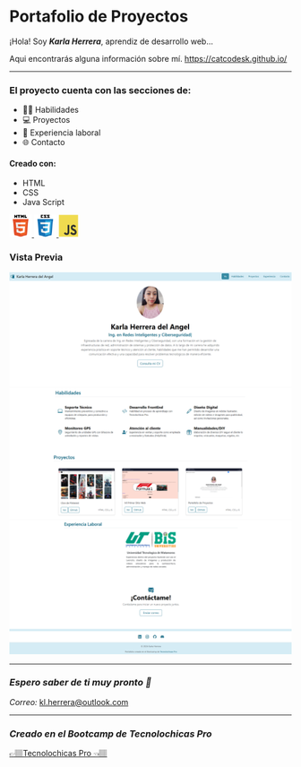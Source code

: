 # Portafolio de Proyectos

¡Hola! Soy ***Karla Herrera***, aprendiz de desarrollo web...  

Aqui encontrarás alguna información sobre mí.
https://catcodesk.github.io/
___
### El proyecto cuenta con las secciones de:
- 🙌🏽 Habilidades 
- 💻 Proyectos 
- 💼 Experiencia laboral 
- 🌐 Contacto 

#### Creado con:
- HTML
- CSS
- Java Script

<a href="https://www.w3.org/html/" target="_blank"> <img src="https://raw.githubusercontent.com/devicons/devicon/master/icons/html5/html5-original-wordmark.svg" alt="html5" width="40" height="40"/> </a>
<a href="https://www.w3schools.com/css/" target="_blank"> <img src="https://raw.githubusercontent.com/devicons/devicon/master/icons/css3/css3-original-wordmark.svg" alt="css3" width="40" height="40"/> </a>
<a href="https://developer.mozilla.org/en-US/docs/Web/JavaScript" target="_blank"> <img src="https://raw.githubusercontent.com/devicons/devicon/master/icons/javascript/javascript-original.svg" alt="javascript" width="35" height="40"/> </a>

### Vista Previa
![Proyecto](assets/capturaportafolio.PNG)
![Proyecto](assets/capturaportafolio2.PNG)
![Proyecto](assets/capturaportafolio3.PNG)

___
### *Espero saber de ti muy pronto 👀*
*Correo:*
[kl.herrera@outlook.com](mailto:kl.herrera@outlook.com)
___
### *Creado en el Bootcamp de Tecnolochicas Pro*
[👉🏽Tecnolochicas Pro 👈🏽](https://tecnolochicas.mx/)
